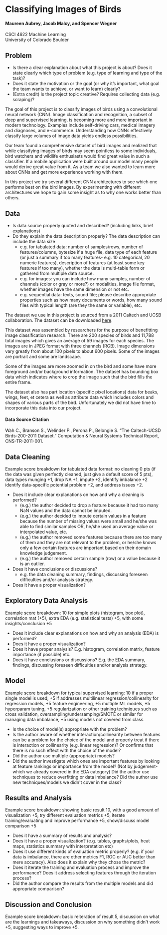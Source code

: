# Classifying Images of Birds
#### Maureen Aubrey, Jacob Malcy, and Spencer Wegner  
CSCI 4622 Machine Learning  
University of Colorado Boulder

## Problem
- Is there a clear explanation about what this project is about? Does it state clearly which type of problem (e.g. type of learning and type of the task)?
- Does it state the motivation or the goal (or why it’s important, what goal the team wants to achieve, or want to learn) clearly?
- (Extra credit) Is the project topic creative? Requires collecting data (e.g. scraping)?

The goal of this project is to classify images of birds using a convolutional neural network (CNN). Image classification and recognition, a subset of deep and supervised learning, is becoming more and more important in modern technology. Examples include self-driving cars, medical imagery and diagnoses, and e-commerce. Understanding how CNNs effectively classify large volumes of image data yields endless possibilities.  

Our team found a comprehensive dataset of bird images and realized that while classifying images of birds may seem pointless to some individuals, bird watchers and wildlife enthusiasts would find great value in such a classifier. If a mobile application were built around our model many people would derive great value from it. As a team we also wanted to learn more about CNNs and get more experience working with them. 

In this project we try several different CNN architectures to see which one performs best on the bird images. By experimenting with different architectures we hope to gain some insight as to why one works better than others.

## Data
- Is data source properly quoted and described? (including links, brief explanations)
- Do they explain the data description properly? The data description can include the data size
    - e.g. for tabulated data: number of samples/rows, number of features/columns, bytesize if a huge file, data type of each feature (or just a summary if too many features- e.g. 10 categorical, 20 numeric features), description of features (at least some key features if too many), whether the data is multi-table form or gathered from multiple data source.
    - e.g. for images: you can include how many samples, number of channels (color or gray or more?) or modalities, image file format, whether images have the same dimension or not etc.
    - e.g. sequential data: texts, sound file; please describe appropriate properties such as how many documents or words, how many sound files with typical length (are they the same or variable), etc.

The dataset we use in this project is sourced from a 2011 Caltech and UCSB collaboration. 
The dataset can be downloaded [here](http://www.vision.caltech.edu/visipedia/CUB-200-2011.html). 

This dataset was assembled by researchers for the purpose of benefitting image classification research. There are 200 species of birds and 11,788 total images which gives an average of 59 images for each species. The images are in JPEG format with three channels (RGB). Image dimensions vary greatly from about 100 pixels to about 600 pixels. Some of the images are portrait and some are landscape.  

Some of the images are more zoomed in on the bird and some have more foreground and/or background information. The dataset has bounding box data which indicates where to crop the image such that the bird fills the entire frame. 

The dataset also has part location (specific pixel locations) data for beaks, wings, feet, et cetera as well as attribute data which includes colors and shapes of various parts of the bird. Unfortunately we did not have time to incorporate this data into our project.

#### Data Source Citation
Wah C., Branson S., Welinder P., Perona P., Belongie S. “The Caltech-UCSD Birds-200-2011 Dataset.” Computation & Neural Systems Technical Report, CNS-TR-2011-001.

## Data Cleaning
Example score breakdown for tabulated data format: no cleaning 0 pts (if the data was given perfectly cleaned, just give a default score of 5 pts), data types munging +1, drop NA +1, impute +2, identify imbalance +2 identify data-specific potential problem +2, and address issues +2.

- Does it include clear explanations on how and why a cleaning is performed?
    - (e.g.) the author decided to drop a feature because it had too many NaN values and the data cannot be imputed.
    - (e.g.) the author decided to impute certain values in a feature because the number of missing values were small and he/she was able to find similar samples OR, he/she used an average value or interpolated value, etc.
    - (e.g.) the author removed some features because there are too many of them and they are not relevant to the problem, or he/she knows only a few certain features are important based on their domain knowledge judgement.
    - (e.g.) the author removed certain sample (row) or a value because it is an outlier.
- Does it have conclusions or discussions? 
    - e.g. the data cleaning summary, findings, discussing foreseen difficulties and/or analysis strategy.
- Does it have a proper visualization?

## Exploratory Data Analysis
Example score breakdown: 10 for simple plots (histogram, box plot), correlation mat (+5), extra EDA (e.g. statistical tests) +5, with some insights/conclusion +5

- Does it include clear explanations on how and why an analysis (EDA) is performed?
- Does it have a proper visualization?
- Does it have proper analysis? E.g. histogram, correlation matrix, feature importance (if possible) etc.
- Does it have conclusions or discussions? E.g. the EDA summary, findings, discussing foreseen difficulties and/or analysis strategy.

## Model
Example score breakdown for typical supervised learning: 10 if a proper single model is used, +5 if addresses multilinear regression/collinearity for regression models, +5 feature engineering, +5 multiple ML models, +5 hyperparam tuning, +5 regularization or other training techniques such as cross validation, oversampling/undersamping/SMOTE or similar for managing data imbalance, +5 using models not covered from class.

- Is the choice of model(s) appropriate with the problem?
- Is the author aware of whether interaction/collinearity between features can be a problem for the choice of the model and properly treat if there is interaction or collinearity (e.g. linear regression)? Or confirms that there is no such effect with the choice of the model?
- Did the author use multiple (appropriate) models?
- Did the author investigate which ones are important features by looking at feature rankings or importance from the model? (Not by judgement- which we already covered in the EDA category) Did the author use techniques to reduce overfitting or data imbalance?
Did the author use new techniques/models we didn't cover in the class?

## Results and Analysis
Example score breakdown: showing basic result 10, with a good amount of visualization +5, try different evaluation metrics +5, iterate training/evaluating and improve performance +5, show/discuss model comparison +5

- Does it have a summary of results and analysis?
- Does it have a proper visualization? (e.g. tables, graphs/plots, heat maps, statistics summary with interpretation etc)
- Does it use different kinds of evaluation metric properly? (e.g. if your data is imbalance, there are other metrics F1, ROC or AUC better than mere accuracy). Also does it explain why they chose the metric?
- Does it iterate the training and evaluation process and improve the performance? Does it address selecting features through the iteration process?
- Did the author compare the results from the multiple models and did appropriate comparison?

## Discussion and Conclusion
Example score breakdown: basic reiteration of result 5, discussion on what are the learnings and takeaways, discussion on why something didn't work +5, suggesting ways to improve +5.